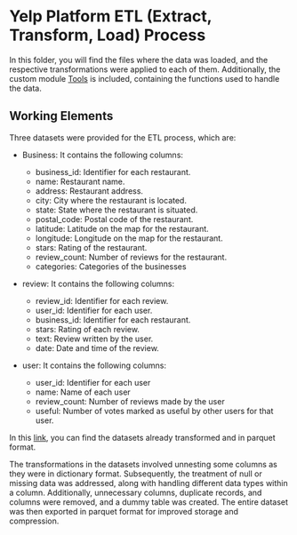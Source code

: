# Yelp Platform ETL (Extract, Transform, Load) Process

In this folder, you will find the files where the data was loaded, and the respective transformations were applied to each of them. Additionally, the custom module [Tools](Tools.py) is included, containing the functions used to handle the data.

## Working Elements

Three datasets were provided for the ETL process, which are:

  * Business: It contains the following columns:

    * business_id: Identifier for each restaurant.
    * name: Restaurant name.
    * address: Restaurant address.
    * city: City where the restaurant is located.
    * state: State where the restaurant is situated.
    * postal_code: Postal code of the restaurant.
    * latitude: Latitude on the map for the restaurant.
    * longitude: Longitude on the map for the restaurant.
    * stars: Rating of the restaurant.
    * review_count: Number of reviews for the restaurant.
    * categories: Categories of the businesses

  * review: It contains the following columns:
    *	review_id: Identifier for each review.
    * user_id: Identifier for each user.
    * business_id: Identifier for each restaurant.
    * stars: Rating of each review.
    * text: Review written by the user.
    * date: Date and time of the review.

  * user: It contains the following columns:
    * user_id: Identifier for each user
    * name: Name of each user
    * review_count: Number of reviews made by the user
    * useful: Number of votes marked as useful by other users for that user.

In this [link](https://drive.google.com/drive/u/0/folders/1WU5_DdsyMk8aHlTQtk5p1IecbJYhu-iU), you can find the datasets already transformed and in parquet format.

The transformations in the datasets involved unnesting some columns as they were in dictionary format. Subsequently, the treatment of null or missing data was addressed, along with handling different data types within a column. Additionally, unnecessary columns, duplicate records, and columns were removed, and a dummy table was created. The entire dataset was then exported in parquet format for improved storage and compression.
